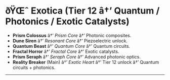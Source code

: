 ﻿# ðŸŒˆ Exotica (Tier 12 â†’ Quantum / Photonics / Exotic Catalysts)

- **Prism Colossus** â†’ _Prism Core_ â†’ Photonic composites.
- **Dune Siren** â†’ _Resonant Core_ â†’ Piezoelectric unlock.
- **Quantum Beast** â†’ _Quantum Core_ â†’ Quantum circuits.
- **Fractal Horror** â†’ _Fractal Core_ â†’ Exotic catalysts.
- **Prism Seraph** â†’ _Seraph Core_ â†’ Advanced photonic optics.
- **Reality Breaker** (Main) â†’ _Exotic Heart_ â†’ Tier 12 unlock â†’ Quantum circuits + photonics.

---

#

